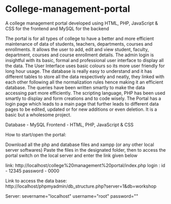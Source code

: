# College-management-portal
A college management portal developed using HTML, PHP, JavaScript & CSS for the frontend and MySQL for the backend

The portal is for all types of college to have a better and more efficient maintenance of data of students, teachers, departments, courses and enrollments. It allows the user to add, edit and view student, faculty, department, courses and course enrollment details. The admin login is insightful with its basic, formal and professional user interface to display all the data. The User Interface uses basic colours so its more user friendly for long hour usage. The database is really easy to understand and it has different tables to store all the data respectively and neatly, they linked with each other following all the normalization rules hence making it an efficient database. The queries have been written smartly to make the data accessing part more efficiently. The scripting language, PHP has been used smartly to display and form creations and to code wisely. The Portal has a login page which leads to a main page that further leads to different data pages to be edited, updated or for new additions or even deletion. It is a basic but a wholesome project. 

Database - MySQL
Frontend - HTML, PHP, JavaScript & CSS


How to start/open the portal:

Download all the php and database files and xampp (or any other local server softwares)
Paste the files in the designated folder, then to access the portal switch on the local server and enter the link given below


link:
	http://localhost/college%20management%20portal/index.php
login :
	id - 12345
	password - 0000

Link to access the data base:
	http://localhost/phpmyadmin/db_structure.php?server=1&db=workshop

Server:
	severname="localhost"
	username="root"
	password=""

